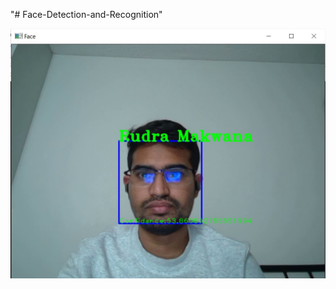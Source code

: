 "# Face-Detection-and-Recognition" 

![alt text](https://github.com/rudra-makwana/Face-Detection-and-Recognition/blob/main/Screenshot/Screenshot%202021-04-01%20210552.jpg)
